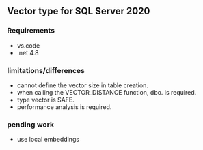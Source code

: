 


## Vector type for SQL Server 2020

### Requirements
- vs.code
- .net 4.8

### limitations/differences

- cannot define the vector size in table creation.
- when calling the VECTOR_DISTANCE function, dbo. is required.
- type vector is SAFE.
- performance analysis is required.


### pending work

- use local embeddings


